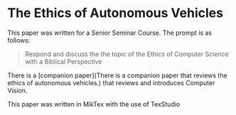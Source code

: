 # The Ethics of Autonomous Vehicles

This paper was written for a Senior Seminar Course. The prompt is as follows:

> Respond and discuss the the topic of the Ethics of Computer Science with a Biblical Perspective

There is a [companion paper](There is a companion paper that reviews the ethics of autonomous vehicles.) that reviews and introduces Computer Vision.

This paper was written in MikTex with the use of TexStudio
